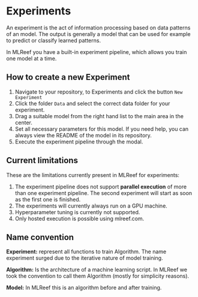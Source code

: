 # Experiments

An experiment is the act of information processing based on data patterns of an model. The output is generally a model that 
can be used for example to predict or classify learned patterns. 

In MLReef you have a built-in experiment pipeline, which allows you train one model at a time. 

## How to create a new Experiment

1. Navigate to your repository, to Experiments and click the button `New Experiment`
2. Click the folder `Data` and select the correct data folder for your experiment.
3. Drag a suitable model from the right hand list to the main area in the center.
4. Set all necessary parameters for this model. If you need help, you can always view the README of the model in its repository.
5. Execute the experiment pipeline through the modal. 

## Current limitations

These are the limitations currently present in MLReef for experiments: 

1. The experiment pipeline does not support **parallel execution** of more than one experiment pipeline. The second experiment will start as soon as the first one is finished.
2. The experiments will currently always run on a GPU machine.
3. Hyperparameter tuning is currently not supported.
4. Only hosted execution is possible using mlreef.com.

## Name convention

**Experiment:** represent all functions to train Algorithm. The name experiment surged due to the iterative nature of model training.

**Algorithm:** Is the architecture of a machine learning script. In MLReef we took the convention to call them Algorithm (mostly for simplicity reasons).

**Model:** In MLReef this is an algorithm before and after training. 

